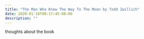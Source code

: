 ```yaml
---
title: "The Man Who Knew The Way To The Moon by Todd Zwillich"
date: 2020-01-16T00:17:45-08:00
description: ""
---
```


thoughts about the book